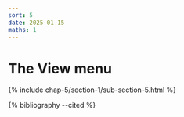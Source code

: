 ```yaml
---
sort: 5
date: 2025-01-15
maths: 1
---
```


# The View menu

{% include chap-5/section-1/sub-section-5.html %}

{% bibliography --cited %}

